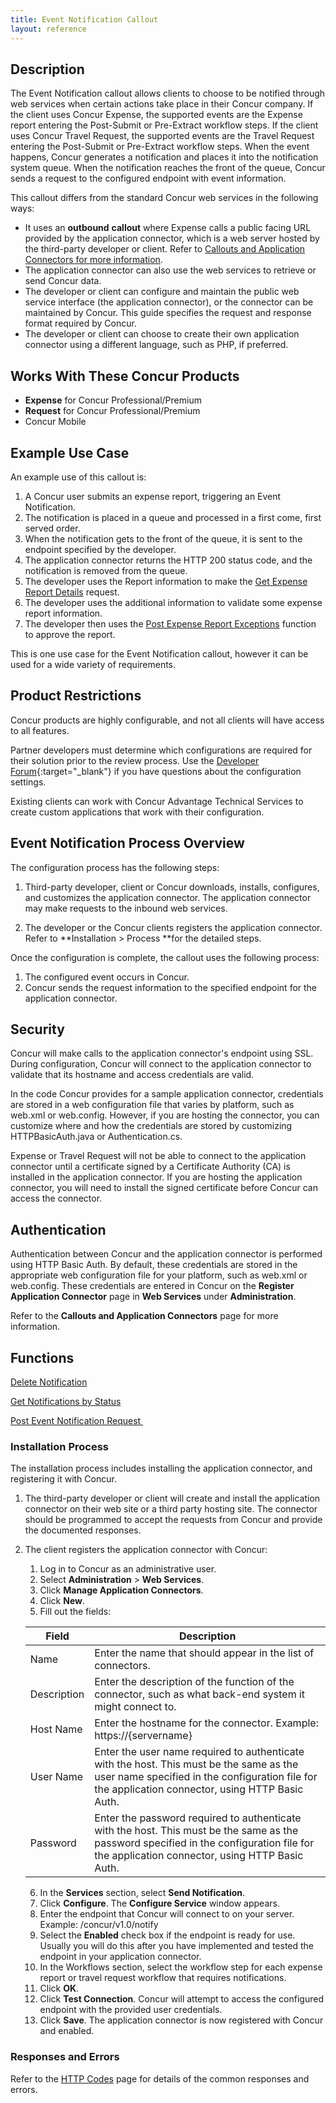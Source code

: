 ```yaml
---
title: Event Notification Callout 
layout: reference
---
```


## Description
The Event Notification callout allows clients to choose to be notified through web services when certain actions take place in their Concur company. If the client uses Concur Expense, the supported events are the Expense report entering the Post-Submit or Pre-Extract workflow steps. If the client uses Concur Travel Request, the supported events are the Travel Request entering the Post-Submit or Pre-Extract workflow steps. When the event happens, Concur generates a notification and places it into the notification system queue. When the notification reaches the front of the queue, Concur sends a request to the configured endpoint with event information.

This callout differs from the standard Concur web services in the following ways:

* It uses an **outbound** **callout** where Expense calls a public facing URL provided by the application connector, which is a web server hosted by the third-party developer or client. Refer to [Callouts and Application Connectors for more information](/api-reference/callouts/callouts-application-connectors.html).
* The application connector can also use the web services to retrieve or send Concur data.
* The developer or client can configure and maintain the public web service interface (the application connector), or the connector can be maintained by Concur. This guide specifies the request and response format required by Concur.
* The developer or client can choose to create their own application connector using a different language, such as PHP, if preferred.


## Works With These Concur Products
* **Expense** for Concur Professional/Premium
* **Request** for Concur Professional/Premium
* Concur Mobile

## Example Use Case

An example use of this callout is:

1. A Concur user submits an expense report, triggering an Event Notification.
2. The notification is placed in a queue and processed in a first come, first served order.
3. When the notification gets to the front of the queue, it is sent to the endpoint specified by the developer.
4. The application connector returns the HTTP 200 status code, and the notification is removed from the queue.
5. The developer uses the Report information to make the [Get Expense Report Details][2] request.
6. The developer uses the additional information to validate some expense report information.
7. The developer then uses the [Post Expense Report Exceptions][3] function to approve the report.

This is one use case for the Event Notification callout, however it can be used for a wide variety of requirements.

## Product Restrictions
Concur products are highly configurable, and not all clients will have access to all features.

Partner developers must determine which configurations are required for their solution prior to the review process. Use the [Developer Forum](http://forum.developer.concur.com/){:target="_blank"} if you have questions about the configuration settings.

Existing clients can work with Concur Advantage Technical Services to create custom applications that work with their configuration.

## Event Notification Process Overview

The configuration process has the following steps:

1. Third-party developer, client or Concur downloads, installs, configures, and customizes the application connector. The application connector may make requests to the inbound web services.  
 
2. The developer or the Concur clients registers the application connector.  
  Refer to **Installation \> Process **for the detailed steps.

Once the configuration is complete, the callout uses the following process:

1. The configured event occurs in Concur.
2. Concur sends the request information to the specified endpoint for the application connector.

## Security
Concur will make calls to the application connector's endpoint using SSL. During configuration, Concur will connect to the application connector to validate that its hostname and access credentials are valid.

In the code Concur provides for a sample application connector, credentials are stored in a web configuration file that varies by platform, such as web.xml or web.config. However, if you are hosting the connector, you can customize where and how the credentials are stored by customizing HTTPBasicAuth.java or Authentication.cs.

Expense or Travel Request will not be able to connect to the application connector until a certificate signed by a Certificate Authority (CA) is installed in the application connector. If you are hosting the application connector, you will need to install the signed certificate before Concur can access the connector.

## Authentication
Authentication between Concur and the application connector is performed using HTTP Basic Auth. By default, these credentials are stored in the appropriate web configuration file for your platform, such as web.xml or web.config. These credentials are entered in Concur on the **Register Application Connector** page in **Web Services** under **Administration**.

Refer to the **Callouts and Application Connectors** page for more information.

## Functions
[Delete Notification][9]  

[Get Notifications by Status][10]  

[Post Event Notification Request ][11]  


### Installation Process
The installation process includes installing the application connector, and registering it with Concur.

1. The third-party developer or client will create and install the application connector on their web site or a third party hosting site. The connector should be programmed to accept the requests from Concur and provide the documented responses. 
2. The client registers the application connector with Concur:
   1. Log in to Concur as an administrative user.
   2. Select **Administration** \> **Web Services**.
   3. Click **Manage Application Connectors**.
   4. Click **New**.
   5. Fill out the fields:     
   
   
    |  Field       |  Description |
    |--------------|--------------|
    |  Name        |  Enter the name that should appear in the list of connectors.| 
    |  Description |  Enter the description of the function of the connector, such as what back-end system it might connect to. |
    |  Host Name   |  Enter the hostname for the connector. Example: https://{servername} |
    |  User Name   |  Enter the user name required to authenticate with the host. This must be the same as the user name specified in the configuration file for the application connector, using HTTP Basic Auth. |
    |  Password    |  Enter the password required to authenticate with the host. This must be the same as the password specified in the configuration file for the application connector, using HTTP Basic Auth. |
  
    6. In the **Services** section, select **Send Notification**.
    7. Click **Configure**. The **Configure Service** window appears.    
    8. Enter the endpoint that Concur will connect to on your server. Example: /concur/v1.0/notify
    9. Select the **Enabled** check box if the endpoint is ready for use. Usually you will do this after you have implemented and tested the endpoint in your application connector.
    10. In the Workflows section, select the workflow step for each expense report or travel request workflow that requires notifications.
    11. Click **OK**.
    12. Click **Test Connection**. Concur will attempt to access the configured endpoint with the provided user credentials.
    13. Click **Save**. The application connector is now registered with Concur and enabled.
    
### Responses and Errors
Refer to the [HTTP Codes][16] page for details of the common responses and errors.

 

  
[2]:  /api-reference/expense/expense-report/reports.html
[3]:  /api-reference/expense/expense-report/post-report-exceptions.html
[5]:  http://forum.developer.concur.com/
[7]:  https://developer.concur.com/api-documentation/core-concepts
[9]:  /api-reference/callouts/delete-notification.html
[10]: /api-reference/callouts/get-notifications-status.html
[11]: /api-reference/callouts/post-event-notification.html
[12]: /callouts/event-notification#installproc
[13]: /callouts/event-notification#responses
[14]: https://github.com/concurtech
[16]: /tools-support/reference/http-codes.html

